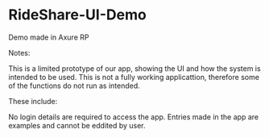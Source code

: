 # RideShare-UI-Demo
Demo made in Axure RP

Notes: 

This is a limited prototype of our app, showing the UI and how the system is intended to be used. 
This is not a fully working applicattion, therefore some of the functions do not run as intended.

These include:

No login details are required to access the app.
Entries made in the app are examples and cannot be eddited by user.

